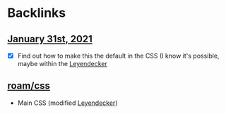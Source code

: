 
# Backlinks
## [January 31st, 2021](<January 31st, 2021.md>)
- [x] Find out how to make this the default in the CSS (I know it's possible, maybe within the [Leyendecker](<Leyendecker.md>)

## [roam/css](<roam/css.md>)
- Main CSS (modified [Leyendecker](<Leyendecker.md>))


